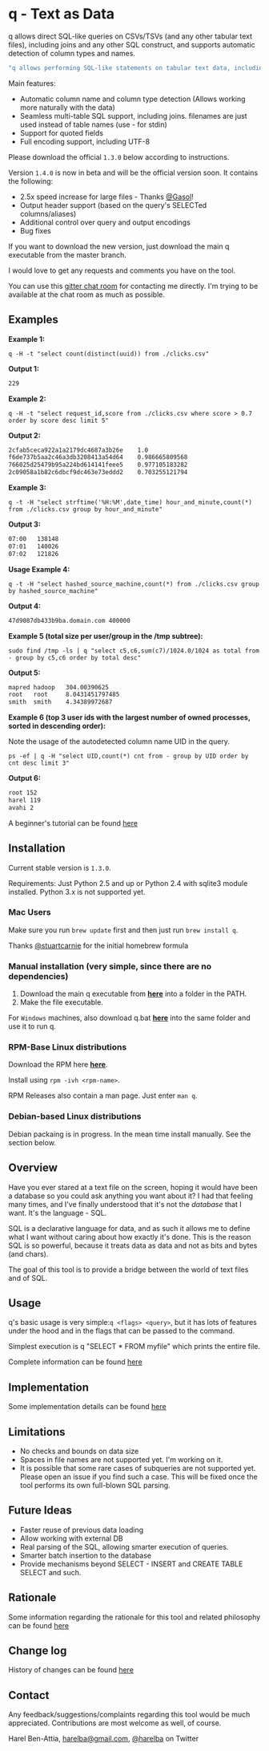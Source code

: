 # q - Text as Data
q allows direct SQL-like queries on CSVs/TSVs (and any other tabular text files), including joins and any other SQL construct, and supports automatic detection of column types and names.

```bash
"q allows performing SQL-like statements on tabular text data, including joins and subqueries"
```

Main features:
* Automatic column name and column type detection (Allows working more naturally with the data)
* Seamless multi-table SQL support, including joins. filenames are just used instead of table names (use - for stdin)
* Support for quoted fields
* Full encoding support, including UTF-8

Please download the official `1.3.0` below according to instructions. 

Version `1.4.0` is now in beta and will be the official version soon. It contains the following:
* 2.5x speed increase for large files - Thanks [@Gasol](https://github.com/Gasol)!
* Output header support (based on the query's SELECTed columns/aliases)
* Additional control over query and output encodings
* Bug fixes

If you want to download the new version, just download the main q executable from the master branch.

I would love to get any requests and comments you have on the tool.

You can use this [gitter chat room](https://gitter.im/harelba/q) for contacting me directly. I'm trying to be available at the chat room as much as possible.

## Examples
__Example 1:__

    q -H -t "select count(distinct(uuid)) from ./clicks.csv"
    
__Output 1:__
```bash
229
```

__Example 2:__

    q -H -t "select request_id,score from ./clicks.csv where score > 0.7 order by score desc limit 5"

__Output 2:__
```bash
2cfab5ceca922a1a2179dc4687a3b26e	1.0
f6de737b5aa2c46a3db3208413a54d64	0.986665809568
766025d25479b95a224bd614141feee5	0.977105183282
2c09058a1b82c6dbcf9dc463e73eddd2	0.703255121794
```

__Example 3:__

    q -t -H "select strftime('%H:%M',date_time) hour_and_minute,count(*) from ./clicks.csv group by hour_and_minute"

__Output 3:__
```bash
07:00	138148
07:01	140026
07:02	121826
```

__Usage Example 4:__

    q -t -H "select hashed_source_machine,count(*) from ./clicks.csv group by hashed_source_machine"
    
__Output 4:__
```bash
47d9087db433b9ba.domain.com	400000
```

__Example 5 (total size per user/group in the /tmp subtree):__

    sudo find /tmp -ls | q "select c5,c6,sum(c7)/1024.0/1024 as total from - group by c5,c6 order by total desc"

__Output 5:__
```bash
mapred hadoop   304.00390625
root   root     8.0431451797485
smith  smith    4.34389972687
```

__Example 6 (top 3 user ids with the largest number of owned processes, sorted in descending order):__

Note the usage of the autodetected column name UID in the query.

    ps -ef | q -H "select UID,count(*) cnt from - group by UID order by cnt desc limit 3"
    
__Output 6:__
```bash
root 152
harel 119
avahi 2
```

A beginner's tutorial can be found [here](examples/EXAMPLES.markdown)

## Installation
Current stable version is `1.3.0`. 

Requirements: Just Python 2.5 and up or Python 2.4 with sqlite3 module installed. Python 3.x is not supported yet.

### Mac Users
Make sure you run `brew update` first and then just run `brew install q`. 

Thanks [@stuartcarnie](https://github.com/stuartcarnie) for the initial homebrew formula

### Manual installation (very simple, since there are no dependencies)

1. Download the main q executable from **[here](https://raw.github.com/harelba/q/1.3.0/q)** into a folder in the PATH.
2. Make the file executable.

For `Windows` machines, also download q.bat **[here](https://raw.github.com/harelba/q/1.3.0/q.bat)** into the same folder and use it to run q.

### RPM-Base Linux distributions
Download the RPM here **[here](https://github.com/harelba/packages-for-q/raw/master/rpms/q-1.3.0-1.noarch.rpm)**. 

Install using `rpm -ivh <rpm-name>`.

RPM Releases also contain a man page. Just enter `man q`.

### Debian-based Linux distributions
Debian packaing is in progress. In the mean time install manually. See the section below.

## Overview
Have you ever stared at a text file on the screen, hoping it would have been a database so you could ask anything you want about it? I had that feeling many times, and I've finally understood that it's not the _database_ that I want. It's the language - SQL.

SQL is a declarative language for data, and as such it allows me to define what I want without caring about how exactly it's done. This is the reason SQL is so powerful, because it treats data as data and not as bits and bytes (and chars).

The goal of this tool is to provide a bridge between the world of text files and of SQL.

## Usage
q's basic usage is very simple:`q <flags> <query>`, but it has lots of features under the hood and in the flags that can be passed to the command.

Simplest execution is q "SELECT * FROM myfile" which prints the entire file.

Complete information can be found [here](doc/USAGE.markdown)

## Implementation
Some implementation details can be found [here](doc/IMPLEMENTATION.markdown)

## Limitations
* No checks and bounds on data size
* Spaces in file names are not supported yet. I'm working on it.
* It is possible that some rare cases of subqueries are not supported yet. Please open an issue if you find such a case. This will be fixed once the tool performs its own full-blown SQL parsing.

## Future Ideas
* Faster reuse of previous data loading
* Allow working with external DB
* Real parsing of the SQL, allowing smarter execution of queries.
* Smarter batch insertion to the database
* Provide mechanisms beyond SELECT - INSERT and CREATE TABLE SELECT and such.

## Rationale
Some information regarding the rationale for this tool and related philosophy can be found [here](doc/RATIONALE.markdown)

## Change log
History of changes can be found [here](doc/CHANGELOG.markdown)

## Contact
Any feedback/suggestions/complaints regarding this tool would be much appreciated. Contributions are most welcome as well, of course.

Harel Ben-Attia, harelba@gmail.com, [@harelba](https://twitter.com/harelba) on Twitter

